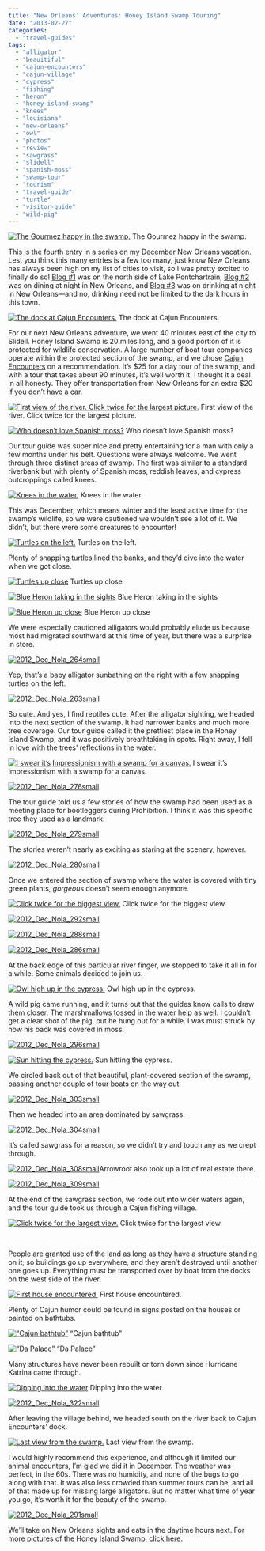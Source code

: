 ```yaml
---
title: "New Orleans’ Adventures: Honey Island Swamp Touring"
date: "2013-02-27"
categories:
  - "travel-guides"
tags:
  - "alligator"
  - "beauitiful"
  - "cajun-encounters"
  - "cajun-village"
  - "cypress"
  - "fishing"
  - "heron"
  - "honey-island-swamp"
  - "knees"
  - "louisiana"
  - "new-orleans"
  - "owl"
  - "photos"
  - "review"
  - "sawgrass"
  - "slidell"
  - "spanish-moss"
  - "swamp-tour"
  - "tourism"
  - "travel-guide"
  - "turtle"
  - "visitor-guide"
  - "wild-pig"
---
```





<div class="caption">

[![The Gourmez happy in the swamp.](http://s3.amazonaws.com/thegourmez-wpmedia/2013/02/2012_Dec_Nola_283small.jpg)](http://www.rebeccagomezfarrell.com/2013/02/new-orleans-adventures-honey-island-swamp-touring/2012_dec_nola_283small/) The Gourmez happy in the swamp.</div>


This is the fourth entry in a series on my December New Orleans vacation. Lest you think this many entries is a few too many, just know New Orleans has always been high on my list of cities to visit, so I was pretty excited to finally do so! [Blog #1](http://www.rebeccagomezfarrell.com/2013/02/travelogue-abita-springs-and-covington-la/) was on the north side of Lake Pontchartrain, [Blog #2](http://www.rebeccagomezfarrell.com/2013/02/eats-and-night-sights-in-new-orleans/) was on dining at night in New Orleans, and [Blog #3](http://www.rebeccagomezfarrell.com/2013/02/cocktails-and-other-night-sights-in-new-orleans/) was on drinking at night in New Orleans—and no, drinking need not be limited to the dark hours in this town.




<div class="caption">

[![The dock at Cajun Encounters.](http://s3.amazonaws.com/thegourmez-wpmedia/2013/02/2012_Dec_Nola_243small.jpg)](http://www.rebeccagomezfarrell.com/2013/02/new-orleans-adventures-honey-island-swamp-touring/2012_dec_nola_243small/) The dock at Cajun Encounters.</div>


For our next New Orleans adventure, we went 40 minutes east of the city to Slidell. Honey Island Swamp is 20 miles long, and a good portion of it is protected for wildlife conservation. A large number of boat tour companies operate within the protected section of the swamp, and we chose [Cajun Encounters](http://www.cajunencounters.com/) on a recommendation. It’s $25 for a day tour of the swamp, and with a tour that takes about 90 minutes, it’s well worth it. I thought it a deal in all honesty. They offer transportation from New Orleans for an extra $20 if you don’t have a car.




<div class="caption">

[![First view of the river. Click twice for the largest picture.](http://s3.amazonaws.com/thegourmez-wpmedia/2013/02/2012_Dec_Nola_244small.jpg)](http://www.rebeccagomezfarrell.com/2013/02/new-orleans-adventures-honey-island-swamp-touring/2012_dec_nola_244small/) First view of the river. Click twice for the largest picture.</div>





<div class="caption">

[![Who doesn’t love Spanish moss?](http://s3.amazonaws.com/thegourmez-wpmedia/2013/02/2012_Dec_Nola_254small.jpg)](http://www.rebeccagomezfarrell.com/2013/02/new-orleans-adventures-honey-island-swamp-touring/2012_dec_nola_254small/) Who doesn’t love Spanish moss?</div>


Our tour guide was super nice and pretty entertaining for a man with only a few months under his belt. Questions were always welcome. We went through three distinct areas of swamp. The first was similar to a standard riverbank but with plenty of Spanish moss, reddish leaves, and cypress outcroppings called knees.




<div class="caption">

[![Knees in the water.](http://s3.amazonaws.com/thegourmez-wpmedia/2013/02/2012_Dec_Nola_251small.jpg)](http://www.rebeccagomezfarrell.com/2013/02/new-orleans-adventures-honey-island-swamp-touring/2012_dec_nola_251small/) Knees in the water.</div>


This was December, which means winter and the least active time for the swamp’s wildlife, so we were cautioned we wouldn’t see a lot of it. We didn’t, but there were some creatures to encounter!




<div class="caption">

[![Turtles on the left.](http://s3.amazonaws.com/thegourmez-wpmedia/2013/02/2012_Dec_Nola_252small.jpg)](http://www.rebeccagomezfarrell.com/2013/02/new-orleans-adventures-honey-island-swamp-touring/2012_dec_nola_252small/) Turtles on the left.</div>


Plenty of snapping turtles lined the banks, and they’d dive into the water when we got close.




<div class="caption">

[![Turtles up close](http://s3.amazonaws.com/thegourmez-wpmedia/2013/02/2012_Dec_Nola_253small.jpg)](http://www.rebeccagomezfarrell.com/2013/02/new-orleans-adventures-honey-island-swamp-touring/2012_dec_nola_253small/) Turtles up close</div>





<div class="caption">

[![Blue Heron taking in the sights](http://s3.amazonaws.com/thegourmez-wpmedia/2013/02/2012_Dec_Nola_259small.jpg)](http://www.rebeccagomezfarrell.com/2013/02/new-orleans-adventures-honey-island-swamp-touring/2012_dec_nola_259small/) Blue Heron taking in the sights</div>





<div class="caption">

[![Blue Heron up close](http://s3.amazonaws.com/thegourmez-wpmedia/2013/02/2012_Dec_Nola_260small.jpg)](http://www.rebeccagomezfarrell.com/2013/02/new-orleans-adventures-honey-island-swamp-touring/2012_dec_nola_260small/) Blue Heron up close</div>


We were especially cautioned alligators would probably elude us because most had migrated southward at this time of year, but there was a surprise in store.

[![2012_Dec_Nola_264small](http://s3.amazonaws.com/thegourmez-wpmedia/2013/02/2012_Dec_Nola_264small.jpg)](http://www.rebeccagomezfarrell.com/2013/02/new-orleans-adventures-honey-island-swamp-touring/2012_dec_nola_264small/)

Yep, that’s a baby alligator sunbathing on the right with a few snapping turtles on the left.

[![2012_Dec_Nola_263small](http://s3.amazonaws.com/thegourmez-wpmedia/2013/02/2012_Dec_Nola_263small.jpg)](http://www.rebeccagomezfarrell.com/2013/02/new-orleans-adventures-honey-island-swamp-touring/2012_dec_nola_263small/)

So cute. And yes, I find reptiles cute. After the alligator sighting, we headed into the next section of the swamp. It had narrower banks and much more tree coverage. Our tour guide called it the prettiest place in the Honey Island Swamp, and it was positively breathtaking in spots. Right away, I fell in love with the trees’ reflections in the water.




<div class="caption">

[![I swear it’s Impressionism with a swamp for a canvas.](http://s3.amazonaws.com/thegourmez-wpmedia/2013/02/2012_Dec_Nola_271small.jpg)](http://www.rebeccagomezfarrell.com/2013/02/new-orleans-adventures-honey-island-swamp-touring/2012_dec_nola_271small/) I swear it’s Impressionism with a swamp for a canvas.</div>


[![2012_Dec_Nola_276small](http://s3.amazonaws.com/thegourmez-wpmedia/2013/02/2012_Dec_Nola_276small.jpg)](http://www.rebeccagomezfarrell.com/2013/02/new-orleans-adventures-honey-island-swamp-touring/2012_dec_nola_276small/)

The tour guide told us a few stories of how the swamp had been used as a meeting place for bootleggers during Prohibition. I think it was this specific tree they used as a landmark:

[![2012_Dec_Nola_279small](http://s3.amazonaws.com/thegourmez-wpmedia/2013/02/2012_Dec_Nola_279small.jpg)](http://www.rebeccagomezfarrell.com/2013/02/new-orleans-adventures-honey-island-swamp-touring/2012_dec_nola_279small/)

The stories weren’t nearly as exciting as staring at the scenery, however.

[![2012_Dec_Nola_280small](http://s3.amazonaws.com/thegourmez-wpmedia/2013/02/2012_Dec_Nola_280small.jpg)](http://www.rebeccagomezfarrell.com/2013/02/new-orleans-adventures-honey-island-swamp-touring/2012_dec_nola_280small/)

Once we entered the section of swamp where the water is covered with tiny green plants, _gorgeous_ doesn’t seem enough anymore.




<div class="caption">

[![Click twice for the biggest view.](http://s3.amazonaws.com/thegourmez-wpmedia/2013/02/2012_Dec_Nola_289small-1024x315.jpg)](http://www.rebeccagomezfarrell.com/2013/02/new-orleans-adventures-honey-island-swamp-touring/2012_dec_nola_289small/) Click twice for the biggest view.</div>


[![2012_Dec_Nola_292small](http://s3.amazonaws.com/thegourmez-wpmedia/2013/02/2012_Dec_Nola_292small.jpg)](http://www.rebeccagomezfarrell.com/2013/02/new-orleans-adventures-honey-island-swamp-touring/2012_dec_nola_292small/)

[![2012_Dec_Nola_288small](http://s3.amazonaws.com/thegourmez-wpmedia/2013/02/2012_Dec_Nola_288small.jpg)](http://www.rebeccagomezfarrell.com/2013/02/new-orleans-adventures-honey-island-swamp-touring/2012_dec_nola_288small/)

[![2012_Dec_Nola_286small](http://s3.amazonaws.com/thegourmez-wpmedia/2013/02/2012_Dec_Nola_286small.jpg)](http://www.rebeccagomezfarrell.com/2013/02/new-orleans-adventures-honey-island-swamp-touring/2012_dec_nola_286small/)

At the back edge of this particular river finger, we stopped to take it all in for a while. Some animals decided to join us.




<div class="caption">

[![Owl high up in the cypress.](http://s3.amazonaws.com/thegourmez-wpmedia/2013/02/2012_Dec_Nola_294small.jpg)](http://www.rebeccagomezfarrell.com/2013/02/new-orleans-adventures-honey-island-swamp-touring/2012_dec_nola_294small/) Owl high up in the cypress.</div>


A wild pig came running, and it turns out that the guides know calls to draw them closer. The marshmallows tossed in the water help as well. I couldn’t get a clear shot of the pig, but he hung out for a while. I was must struck by how his back was covered in moss.

[![2012_Dec_Nola_296small](http://s3.amazonaws.com/thegourmez-wpmedia/2013/02/2012_Dec_Nola_296small.jpg)](http://www.rebeccagomezfarrell.com/2013/02/new-orleans-adventures-honey-island-swamp-touring/2012_dec_nola_296small/)




<div class="caption">

[![Sun hitting the cypress.](http://s3.amazonaws.com/thegourmez-wpmedia/2013/02/2012_Dec_Nola_298small.jpg)](http://www.rebeccagomezfarrell.com/2013/02/new-orleans-adventures-honey-island-swamp-touring/2012_dec_nola_298small/) Sun hitting the cypress.</div>


We circled back out of that beautiful, plant-covered section of the swamp, passing another couple of tour boats on the way out.

[![2012_Dec_Nola_303small](http://s3.amazonaws.com/thegourmez-wpmedia/2013/02/2012_Dec_Nola_303small.jpg)](http://www.rebeccagomezfarrell.com/2013/02/new-orleans-adventures-honey-island-swamp-touring/2012_dec_nola_303small/)

Then we headed into an area dominated by sawgrass.

[![2012_Dec_Nola_304small](http://s3.amazonaws.com/thegourmez-wpmedia/2013/02/2012_Dec_Nola_304small.jpg)](http://www.rebeccagomezfarrell.com/2013/02/new-orleans-adventures-honey-island-swamp-touring/2012_dec_nola_304small/)

It’s called sawgrass for a reason, so we didn’t try and touch any as we crept through.

[![2012_Dec_Nola_308small](http://s3.amazonaws.com/thegourmez-wpmedia/2013/02/2012_Dec_Nola_308small.jpg)](http://www.rebeccagomezfarrell.com/2013/02/new-orleans-adventures-honey-island-swamp-touring/2012_dec_nola_308small/)Arrowroot also took up a lot of real estate there.

[![2012_Dec_Nola_309small](http://s3.amazonaws.com/thegourmez-wpmedia/2013/02/2012_Dec_Nola_309small.jpg)](http://www.rebeccagomezfarrell.com/2013/02/new-orleans-adventures-honey-island-swamp-touring/2012_dec_nola_309small/)

At the end of the sawgrass section, we rode out into wider waters again, and the tour guide took us through a Cajun fishing village.




<div class="caption">

[![Click twice for the largest view.](http://s3.amazonaws.com/thegourmez-wpmedia/2013/02/2012_Dec_Nola_319small-1024x339.jpg)](http://www.rebeccagomezfarrell.com/2013/02/new-orleans-adventures-honey-island-swamp-touring/2012_dec_nola_319small/) Click twice for the largest view.</div>


 

People are granted use of the land as long as they have a structure standing on it, so buildings go up everywhere, and they aren’t destroyed until another one goes up. Everything must be transported over by boat from the docks on the west side of the river.




<div class="caption">

[![First house encountered.](http://s3.amazonaws.com/thegourmez-wpmedia/2013/02/2012_Dec_Nola_311small.jpg)](http://www.rebeccagomezfarrell.com/2013/02/new-orleans-adventures-honey-island-swamp-touring/2012_dec_nola_311small/) First house encountered.</div>


Plenty of Cajun humor could be found in signs posted on the houses or painted on bathtubs.




<div class="caption">

[![ “Cajun bathtub”](http://s3.amazonaws.com/thegourmez-wpmedia/2013/02/2012_Dec_Nola_315small.jpg)](http://www.rebeccagomezfarrell.com/2013/02/new-orleans-adventures-honey-island-swamp-touring/2012_dec_nola_315small/) “Cajun bathtub”</div>





<div class="caption">

[![“Da Palace”](http://s3.amazonaws.com/thegourmez-wpmedia/2013/02/2012_Dec_Nola_326small.jpg)](http://www.rebeccagomezfarrell.com/2013/02/new-orleans-adventures-honey-island-swamp-touring/2012_dec_nola_326small/) “Da Palace”</div>


Many structures have never been rebuilt or torn down since Hurricane Katrina came through.




<div class="caption">

[![Dipping into the water](http://s3.amazonaws.com/thegourmez-wpmedia/2013/02/2012_Dec_Nola_320small.jpg)](http://www.rebeccagomezfarrell.com/2013/02/new-orleans-adventures-honey-island-swamp-touring/2012_dec_nola_320small/) Dipping into the water</div>


[![2012_Dec_Nola_322small](http://s3.amazonaws.com/thegourmez-wpmedia/2013/02/2012_Dec_Nola_322small.jpg)](http://www.rebeccagomezfarrell.com/2013/02/new-orleans-adventures-honey-island-swamp-touring/2012_dec_nola_322small/)

After leaving the village behind, we headed south on the river back to Cajun Encounters’ dock.




<div class="caption">

[![ Last view from the swamp.](http://s3.amazonaws.com/thegourmez-wpmedia/2013/02/2012_Dec_Nola_330small.jpg)](http://www.rebeccagomezfarrell.com/2013/02/new-orleans-adventures-honey-island-swamp-touring/2012_dec_nola_330small/) Last view from the swamp.</div>


I would highly recommend this experience, and although it limited our animal encounters, I’m glad we did it in December. The weather was perfect, in the 60s. There was no humidity, and none of the bugs to go along with that. It was also less crowded than summer tours can be, and all of that made up for missing large alligators. But no matter what time of year you go, it’s worth it for the beauty of the swamp.

[![2012_Dec_Nola_291small](http://s3.amazonaws.com/thegourmez-wpmedia/2013/02/2012_Dec_Nola_291small.jpg)](http://www.rebeccagomezfarrell.com/2013/02/new-orleans-adventures-honey-island-swamp-touring/2012_dec_nola_291small/)

We’ll take on New Orleans sights and eats in the daytime hours next. For more pictures of the Honey Island Swamp, [click here.](https://www.facebook.com/media/set/?set=a.10151175996239607.451837.567409606&type=1&l=59206861db)
